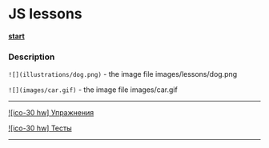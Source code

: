 ﻿# JS lessons

[**start**](https://garevna.github.io/js-lessons)

### Description

`![](illustrations/dog.png)` - the image file images/lessons/dog.png

`![](images/car.gif)` - the image file images/car.gif

________________________

[![ico-30 hw] Упражнения](test/assignments)

[![ico-30 hw] Тесты](quiz/arrowFunctions)

_______________________
